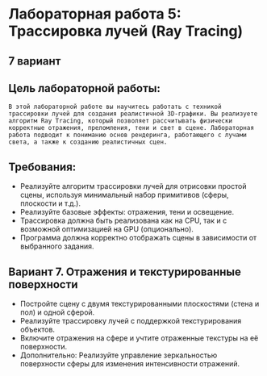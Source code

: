# Лабораторная работа 5: Трассировка лучей (Ray Tracing)
## **7 вариант**
## Цель лабораторной работы:

```
В этой лабораторной работе вы научитесь работать с техникой трассировки лучей для создания реалистичной 3D-графики. Вы реализуете алгоритм Ray Tracing, который позволяет рассчитывать физически корректные отражения, преломления, тени и свет в сцене. Лабораторная работа подводит к пониманию основ рендеринга, работающего с лучами света, а также к созданию реалистичных сцен.
```

## Требования:
- Реализуйте алгоритм трассировки лучей для отрисовки простой сцены, используя минимальный набор примитивов (сферы, плоскости и т.д.).
- Реализуйте базовые эффекты: отражения, тени и освещение.
- Трассировка должна быть реализована как на CPU, так и с возможной оптимизацией на GPU (опционально).
- Программа должна корректно отображать сцены в зависимости от выбранного задания.


## Вариант 7. Отражения и текстурированные поверхности
- Постройте сцену с двумя текстурированными плоскостями (стена и пол) и одной сферой.
- Реализуйте трассировку лучей с поддержкой текстурирования объектов.
- Включите отражения на сфере и учтите отраженные текстуры на её поверхности.
- Дополнительно: Реализуйте управление зеркальностью поверхности сферы для изменения интенсивности отражений.
